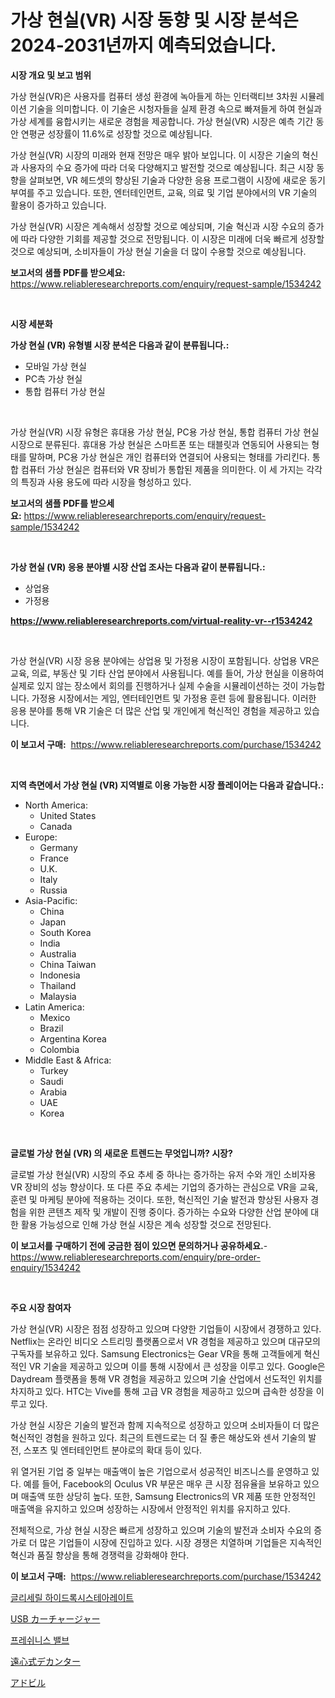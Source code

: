 <p><h1>가상 현실(VR) 시장 동향 및 시장 분석은 2024-2031년까지 예측되었습니다.</h1></p><p><strong>시장 개요 및 보고 범위</strong></p>
<p><p>가상 현실(VR)은 사용자를 컴퓨터 생성 환경에 녹아들게 하는 인터랙티브 3차원 시뮬레이션 기술을 의미합니다. 이 기술은 시청자들을 실제 환경 속으로 빠져들게 하여 현실과 가상 세계를 융합시키는 새로운 경험을 제공합니다. 가상 현실(VR) 시장은 예측 기간 동안 연평균 성장률이 11.6%로 성장할 것으로 예상됩니다.</p><p>가상 현실(VR) 시장의 미래와 현재 전망은 매우 밝아 보입니다. 이 시장은 기술의 혁신과 사용자의 수요 증가에 따라 더욱 다양해지고 발전할 것으로 예상됩니다. 최근 시장 동향을 살펴보면, VR 헤드셋의 향상된 기술과 다양한 응용 프로그램이 시장에 새로운 동기부여를 주고 있습니다. 또한, 엔터테인먼트, 교육, 의료 및 기업 분야에서의 VR 기술의 활용이 증가하고 있습니다.</p><p>가상 현실(VR) 시장은 계속해서 성장할 것으로 예상되며, 기술 혁신과 시장 수요의 증가에 따라 다양한 기회를 제공할 것으로 전망됩니다. 이 시장은 미래에 더욱 빠르게 성장할 것으로 예상되며, 소비자들이 가상 현실 기술을 더 많이 수용할 것으로 예상됩니다.</p></p>
<p><strong>보고서의 샘플 PDF를 받으세요:</strong> <a href="https://www.reliableresearchreports.com/enquiry/request-sample/1534242">https://www.reliableresearchreports.com/enquiry/request-sample/1534242</a></p>
<p>&nbsp;</p>
<p><strong>시장 세분화</strong></p>
<p><strong>가상 현실 (VR) 유형별 시장 분석은 다음과 같이 분류됩니다.:</strong></p>
<p><ul><li>모바일 가상 현실</li><li>PC측 가상 현실</li><li>통합 컴퓨터 가상 현실</li></ul></p>
<p>&nbsp;</p>
<p><p>가상 현실(VR) 시장 유형은 휴대용 가상 현실, PC용 가상 현실, 통합 컴퓨터 가상 현실 시장으로 분류된다. 휴대용 가상 현실은 스마트폰 또는 태블릿과 연동되어 사용되는 형태를 말하며, PC용 가상 현실은 개인 컴퓨터와 연결되어 사용되는 형태를 가리킨다. 통합 컴퓨터 가상 현실은 컴퓨터와 VR 장비가 통합된 제품을 의미한다. 이 세 가지는 각각의 특징과 사용 용도에 따라 시장을 형성하고 있다.</p></p>
<p><strong>보고서의 샘플 PDF를 받으세요:</strong>&nbsp;<a href="https://www.reliableresearchreports.com/enquiry/request-sample/1534242">https://www.reliableresearchreports.com/enquiry/request-sample/1534242</a></p>
<p>&nbsp;</p>
<p><strong> 가상 현실 (VR) 응용 분야별 시장 산업 조사는 다음과 같이 분류됩니다.:</strong></p>
<p><ul><li>상업용</li><li>가정용</li></ul></p>
<p><strong><a href="https://www.reliableresearchreports.com/virtual-reality-vr--r1534242">https://www.reliableresearchreports.com/virtual-reality-vr--r1534242</a></strong></p>
<p>&nbsp;</p>
<p><p>가상 현실(VR) 시장 응용 분야에는 상업용 및 가정용 시장이 포함됩니다. 상업용 VR은 교육, 의료, 부동산 및 기타 산업 분야에서 사용됩니다. 예를 들어, 가상 현실을 이용하여 실제로 있지 않는 장소에서 회의를 진행하거나 실제 수술을 시뮬레이션하는 것이 가능합니다. 가정용 시장에서는 게임, 엔터테인먼트 및 가정용 훈련 등에 활용됩니다. 이러한 응용 분야를 통해 VR 기술은 더 많은 산업 및 개인에게 혁신적인 경험을 제공하고 있습니다.</p></p>
<p><strong>이 보고서 구매:</strong>&nbsp; <a href="https://www.reliableresearchreports.com/purchase/1534242">https://www.reliableresearchreports.com/purchase/1534242</a></p>
<p>&nbsp;</p>
<p><strong>지역 측면에서 가상 현실 (VR) 지역별로 이용 가능한 시장 플레이어는 다음과 같습니다.:</strong></p>
<p><ul>
    <li>
        North America:
        <ul>
            <li>United States</li>
            <li>Canada</li>
        </ul>
    </li>
    <li>
        Europe:
        <ul>
            <li>Germany</li>
            <li>France</li>
            <li>U.K.</li>
            <li>Italy</li>
            <li>Russia</li>
        </ul>
    </li>
    <li>
        Asia-Pacific:
        <ul>
            <li>China</li>
            <li>Japan</li>
            <li>South Korea</li>
            <li>India</li>
            <li>Australia</li>
            <li>China Taiwan</li>
            <li>Indonesia</li>
            <li>Thailand</li>
            <li>Malaysia</li>
        </ul>
    </li>
    <li>
        Latin America:
        <ul>
            <li>Mexico</li>
            <li>Brazil</li>
            <li>Argentina Korea</li>
            <li>Colombia</li>
        </ul>
    </li>
    <li>
        Middle East & Africa:
        <ul>
            <li>Turkey</li>
            <li>Saudi</li>
            <li>Arabia</li>
            <li>UAE</li>
            <li>Korea</li>
        </ul>
    </li>
    </ul></p>
<p>&nbsp;</p>
<p><strong>글로벌 가상 현실 (VR) 의 새로운 트렌드는 무엇입니까? 시장?</strong></p>
<p><p>글로벌 가상 현실(VR) 시장의 주요 추세 중 하나는 증가하는 유저 수와 개인 소비자용 VR 장비의 성능 향상이다. 또 다른 주요 추세는 기업의 증가하는 관심으로 VR을 교육, 훈련 및 마케팅 분야에 적용하는 것이다. 또한, 혁신적인 기술 발전과 향상된 사용자 경험을 위한 콘텐츠 제작 및 개발이 진행 중이다. 증가하는 수요와 다양한 산업 분야에 대한 활용 가능성으로 인해 가상 현실 시장은 계속 성장할 것으로 전망된다.</p></p>
<p><strong>이 보고서를 구매하기 전에 궁금한 점이 있으면 문의하거나 공유하세요.</strong>- <a href="https://www.reliableresearchreports.com/enquiry/pre-order-enquiry/1534242">https://www.reliableresearchreports.com/enquiry/pre-order-enquiry/1534242</a></p>
<p>&nbsp;</p>
<p><strong>주요 시장 참여자</strong></p>
<p><p>가상 현실(VR) 시장은 점점 성장하고 있으며 다양한 기업들이 시장에서 경쟁하고 있다. Netflix는 온라인 비디오 스트리밍 플랫폼으로서 VR 경험을 제공하고 있으며 대규모의 구독자를 보유하고 있다. Samsung Electronics는 Gear VR을 통해 고객들에게 혁신적인 VR 기술을 제공하고 있으며 이를 통해 시장에서 큰 성장을 이루고 있다. Google은 Daydream 플랫폼을 통해 VR 경험을 제공하고 있으며 기술 산업에서 선도적인 위치를 차지하고 있다. HTC는 Vive를 통해 고급 VR 경험을 제공하고 있으며 급속한 성장을 이루고 있다.</p><p>가상 현실 시장은 기술의 발전과 함께 지속적으로 성장하고 있으며 소비자들이 더 많은 혁신적인 경험을 원하고 있다. 최근의 트렌드로는 더 질 좋은 해상도와 센서 기술의 발전, 스포츠 및 엔터테인먼트 분야로의 확대 등이 있다.</p><p>위 열거된 기업 중 일부는 매출액이 높은 기업으로서 성공적인 비즈니스를 운영하고 있다. 예를 들어, Facebook의 Oculus VR 부문은 매우 큰 시장 점유율을 보유하고 있으며 매출액 또한 상당히 높다. 또한, Samsung Electronics의 VR 제품 또한 안정적인 매출액을 유지하고 있으며 성장하는 시장에서 안정적인 위치를 유지하고 있다.</p><p>전체적으로, 가상 현실 시장은 빠르게 성장하고 있으며 기술의 발전과 소비자 수요의 증가로 더 많은 기업들이 시장에 진입하고 있다. 시장 경쟁은 치열하며 기업들은 지속적인 혁신과 품질 향상을 통해 경쟁력을 강화해야 한다.</p></p>
<p><strong>이 보고서 구매:</strong>&nbsp;&nbsp;<a href="https://www.reliableresearchreports.com/purchase/1534242">https://www.reliableresearchreports.com/purchase/1534242</a></p>
<p><p><a href="https://medium.com/@juliastanley2022/%EA%B8%80%EB%A6%AC%EC%84%B8%EB%A6%B4-%ED%95%98%EC%9D%B4%EB%93%9C%EB%A1%9D%EC%8B%9C%EC%8A%A4%ED%85%8C%EC%95%84%EB%A0%88%EC%9D%B4%ED%8A%B8-%EC%8B%9C%EC%9E%A5-%EC%A7%80%ED%91%9C-%ED%95%B4%EC%84%9D-%EC%8B%9C%EC%9E%A5-%EC%A0%90%EC%9C%A0%EC%9C%A8-%ED%8A%B8%EB%A0%8C%EB%93%9C-%EB%B0%8F-%EC%84%B1%EC%9E%A5-%ED%8C%A8%ED%84%B4-a8f8e22b7159">글리세릴 하이드록시스테아레이트</a></p><p><a href="https://github.com/SarahFahey88/Market-Research-Report-List-1/blob/main/482028919486.md">USB カーチャージャー</a></p><p><a href="https://medium.com/@hugofirst44/%EC%8B%A0%EC%84%A0%EB%8F%84-%EB%B0%B8%EB%B8%8C-%EC%8B%9C%EC%9E%A5-%EB%B6%84%EC%84%9D-%EA%B7%B8-cagr-%EC%8B%9C%EC%9E%A5-%EC%84%B8%EB%B6%84%ED%99%94-%EB%B0%8F-%EA%B8%80%EB%A1%9C%EB%B2%8C-%EC%82%B0%EC%97%85-%EA%B0%9C%EC%9A%94-57bc09c09bdc">프레쉬니스 밸브</a></p><p><a href="https://medium.com/@luckeycorbin/%E9%81%A0%E5%BF%83%E3%83%87%E3%82%AB%E3%83%B3%E3%82%BF%E5%B8%82%E5%A0%B4%E3%81%AE%E5%88%86%E6%9E%90-%E3%82%B0%E3%83%AD%E3%83%BC%E3%83%90%E3%83%AB%E7%94%A3%E6%A5%AD%E3%81%AE%E8%A6%8B%E8%A7%A3%E3%81%A8%E4%BA%88%E6%B8%AC-2024%E5%B9%B4%E3%81%8B%E3%82%892031%E5%B9%B4%E3%81%BE%E3%81%A7-033648201846">遠心式デカンター</a></p><p><a href="https://medium.com/@anabelavenport7854/%E3%82%A2%E3%83%89%E3%83%93%E3%83%AB%E5%B8%82%E5%A0%B4%E3%83%AC%E3%83%9D%E3%83%BC%E3%83%88%E3%81%AF-%E3%81%93%E3%81%AE%E5%B8%82%E5%A0%B4%E3%81%AE%E6%9C%80%E6%96%B0%E3%81%AE%E3%83%88%E3%83%AC%E3%83%B3%E3%83%89%E3%81%A8%E6%88%90%E9%95%B7%E6%A9%9F%E4%BC%9A%E3%82%92%E6%98%8E%E3%82%89%E3%81%8B%E3%81%AB%E3%81%97%E3%81%A6%E3%81%84%E3%81%BE%E3%81%99-85ef4f7ef89a">アドビル</a></p></p>